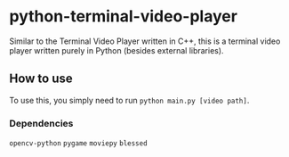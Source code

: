# python-terminal-video-player
Similar to the Terminal Video Player written in C++, this is a terminal video player written purely in Python (besides external libraries). 
## How to use
To use this, you simply need to run `python main.py [video path]`.
### Dependencies
`opencv-python`
`pygame`
`moviepy`
`blessed`
